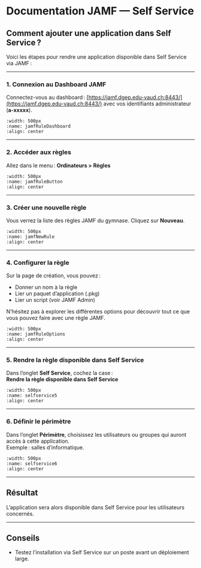 

<!--
Auteur : Mussa AL Hussein
Date : 01.09.2025
Description : Ajout d’une application dans Self Service (JAMF)
-->


# Documentation JAMF — Self Service

## Comment ajouter une application dans Self Service ?

Voici les étapes pour rendre une application disponible dans Self Service via JAMF :

---

### 1. Connexion au Dashboard JAMF

Connectez-vous au dashboard : [https://jamf.dgep.edu-vaud.ch:8443/](https://jamf.dgep.edu-vaud.ch:8443/) avec vos identifiants administrateur (**a-xxxxx**).

```{image} images/jamfRuleDashboard.png
:width: 500px
:name: jamfRuleDashboard
:align: center
```

---

### 2. Accéder aux règles

Allez dans le menu : **Ordinateurs > Règles**

```{image} images/jamfRuleButton.png
:width: 500px
:name: jamfRuleButton
:align: center
```

---

### 3. Créer une nouvelle règle

Vous verrez la liste des règles JAMF du gymnase. Cliquez sur **Nouveau**.

```{image} images/jamfNewRule.png
:width: 500px
:name: jamfNewRule
:align: center
```

---

### 4. Configurer la règle

Sur la page de création, vous pouvez :
- Donner un nom à la règle
- Lier un paquet d’application (.pkg)
- Lier un script (voir JAMF Admin)

N’hésitez pas à explorer les différentes options pour découvrir tout ce que vous pouvez faire avec une règle JAMF.

```{image} images/jamfRuleOptions.png
:width: 500px
:name: jamfRuleOptions
:align: center
```

---

### 5. Rendre la règle disponible dans Self Service

Dans l’onglet **Self Service**, cochez la case :  
**Rendre la règle disponible dans Self Service**

```{image} images/selfservice5.png
:width: 500px
:name: selfservice5
:align: center
```

---

### 6. Définir le périmètre

Dans l’onglet **Périmètre**, choisissez les utilisateurs ou groupes qui auront accès à cette application.  
Exemple : salles d’informatique.

```{image} images/selfservice6.png
:width: 500px
:name: selfservice6
:align: center
```

---

## Résultat

L’application sera alors disponible dans Self Service pour les utilisateurs concernés.

---

## Conseils


- Testez l’installation via Self Service sur un poste avant un déploiement large.

